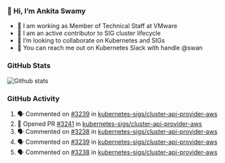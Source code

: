 ### 👋 Hi, I’m Ankita Swamy 

- 💼 I am working as Member of Technical Staff at VMware
- 👀 I am an active contributor to SIG cluster lifecycle 
- 💞️ I’m looking to collaborate on Kubernetes and SIGs
- 💬 You can reach me out on Kubernetes Slack with handle @swan

### GitHub Stats
![Github stats](https://github-readme-stats.vercel.app/api?username=Ankitasw&count_private=true&show_icons=true&theme=tokyonight)

### GitHub Activity 
<!--START_SECTION:activity-->
1. 🗣 Commented on [#3239](https://github.com/kubernetes-sigs/cluster-api-provider-aws/issues/3239) in [kubernetes-sigs/cluster-api-provider-aws](https://github.com/kubernetes-sigs/cluster-api-provider-aws)
2. 💪 Opened PR [#3241](https://github.com/kubernetes-sigs/cluster-api-provider-aws/pull/3241) in [kubernetes-sigs/cluster-api-provider-aws](https://github.com/kubernetes-sigs/cluster-api-provider-aws)
3. 🗣 Commented on [#3238](https://github.com/kubernetes-sigs/cluster-api-provider-aws/issues/3238) in [kubernetes-sigs/cluster-api-provider-aws](https://github.com/kubernetes-sigs/cluster-api-provider-aws)
4. 🗣 Commented on [#3239](https://github.com/kubernetes-sigs/cluster-api-provider-aws/issues/3239) in [kubernetes-sigs/cluster-api-provider-aws](https://github.com/kubernetes-sigs/cluster-api-provider-aws)
5. 🗣 Commented on [#3238](https://github.com/kubernetes-sigs/cluster-api-provider-aws/issues/3238) in [kubernetes-sigs/cluster-api-provider-aws](https://github.com/kubernetes-sigs/cluster-api-provider-aws)
<!--END_SECTION:activity-->
